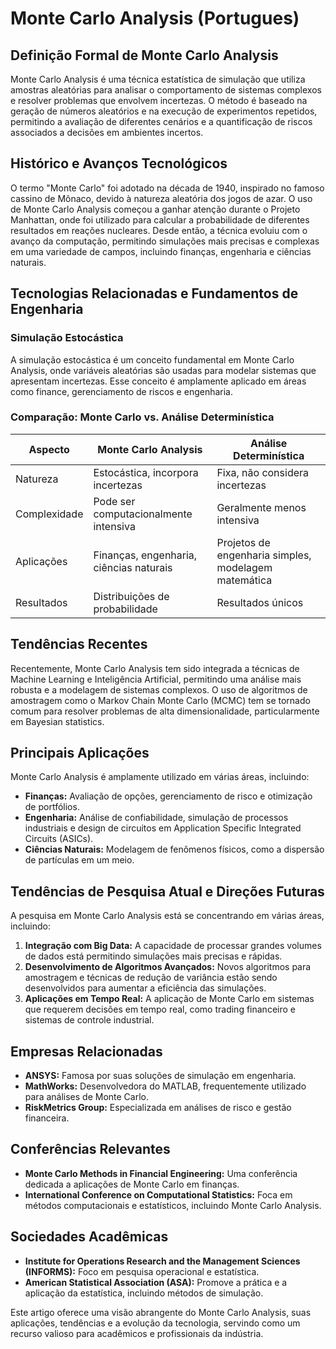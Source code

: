 # Monte Carlo Analysis (Portugues)

## Definição Formal de Monte Carlo Analysis

Monte Carlo Analysis é uma técnica estatística de simulação que utiliza amostras aleatórias para analisar o comportamento de sistemas complexos e resolver problemas que envolvem incertezas. O método é baseado na geração de números aleatórios e na execução de experimentos repetidos, permitindo a avaliação de diferentes cenários e a quantificação de riscos associados a decisões em ambientes incertos.

## Histórico e Avanços Tecnológicos

O termo "Monte Carlo" foi adotado na década de 1940, inspirado no famoso cassino de Mônaco, devido à natureza aleatória dos jogos de azar. O uso de Monte Carlo Analysis começou a ganhar atenção durante o Projeto Manhattan, onde foi utilizado para calcular a probabilidade de diferentes resultados em reações nucleares. Desde então, a técnica evoluiu com o avanço da computação, permitindo simulações mais precisas e complexas em uma variedade de campos, incluindo finanças, engenharia e ciências naturais.

## Tecnologias Relacionadas e Fundamentos de Engenharia

### Simulação Estocástica

A simulação estocástica é um conceito fundamental em Monte Carlo Analysis, onde variáveis aleatórias são usadas para modelar sistemas que apresentam incertezas. Esse conceito é amplamente aplicado em áreas como finance, gerenciamento de riscos e engenharia.

### Comparação: Monte Carlo vs. Análise Determinística

| Aspecto               | Monte Carlo Analysis                       | Análise Determinística                     |
|-----------------------|-------------------------------------------|--------------------------------------------|
| Natureza              | Estocástica, incorpora incertezas        | Fixa, não considera incertezas             |
| Complexidade          | Pode ser computacionalmente intensiva    | Geralmente menos intensiva                 |
| Aplicações            | Finanças, engenharia, ciências naturais   | Projetos de engenharia simples, modelagem matemática |
| Resultados            | Distribuições de probabilidade            | Resultados únicos                           |

## Tendências Recentes

Recentemente, Monte Carlo Analysis tem sido integrada a técnicas de Machine Learning e Inteligência Artificial, permitindo uma análise mais robusta e a modelagem de sistemas complexos. O uso de algoritmos de amostragem como o Markov Chain Monte Carlo (MCMC) tem se tornado comum para resolver problemas de alta dimensionalidade, particularmente em Bayesian statistics.

## Principais Aplicações

Monte Carlo Analysis é amplamente utilizado em várias áreas, incluindo:

- **Finanças:** Avaliação de opções, gerenciamento de risco e otimização de portfólios.
- **Engenharia:** Análise de confiabilidade, simulação de processos industriais e design de circuitos em Application Specific Integrated Circuits (ASICs).
- **Ciências Naturais:** Modelagem de fenômenos físicos, como a dispersão de partículas em um meio.

## Tendências de Pesquisa Atual e Direções Futuras

A pesquisa em Monte Carlo Analysis está se concentrando em várias áreas, incluindo:

1. **Integração com Big Data:** A capacidade de processar grandes volumes de dados está permitindo simulações mais precisas e rápidas.
2. **Desenvolvimento de Algoritmos Avançados:** Novos algoritmos para amostragem e técnicas de redução de variância estão sendo desenvolvidos para aumentar a eficiência das simulações.
3. **Aplicações em Tempo Real:** A aplicação de Monte Carlo em sistemas que requerem decisões em tempo real, como trading financeiro e sistemas de controle industrial.

## Empresas Relacionadas

- **ANSYS:** Famosa por suas soluções de simulação em engenharia.
- **MathWorks:** Desenvolvedora do MATLAB, frequentemente utilizado para análises de Monte Carlo.
- **RiskMetrics Group:** Especializada em análises de risco e gestão financeira.

## Conferências Relevantes

- **Monte Carlo Methods in Financial Engineering:** Uma conferência dedicada a aplicações de Monte Carlo em finanças.
- **International Conference on Computational Statistics:** Foca em métodos computacionais e estatísticos, incluindo Monte Carlo Analysis.

## Sociedades Acadêmicas

- **Institute for Operations Research and the Management Sciences (INFORMS):** Foco em pesquisa operacional e estatística.
- **American Statistical Association (ASA):** Promove a prática e a aplicação da estatística, incluindo métodos de simulação.

Este artigo oferece uma visão abrangente do Monte Carlo Analysis, suas aplicações, tendências e a evolução da tecnologia, servindo como um recurso valioso para acadêmicos e profissionais da indústria.
